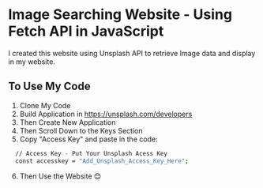 
# Image Searching Website - Using Fetch API in JavaScript

I created this website using Unsplash API to retrieve Image data and display in my website.


## To Use My Code

1. Clone My Code
2. Build Application in https://unsplash.com/developers
3. Then Create New Application
4. Then Scroll Down to the Keys Section
5. Copy "Access Key" and paste in the code:
```bash
  // Access Key - Put Your Unsplash Acess Key
  const accesskey = "Add_Unsplash_Access_Key_Here";
```
6. Then Use the Website 😊
